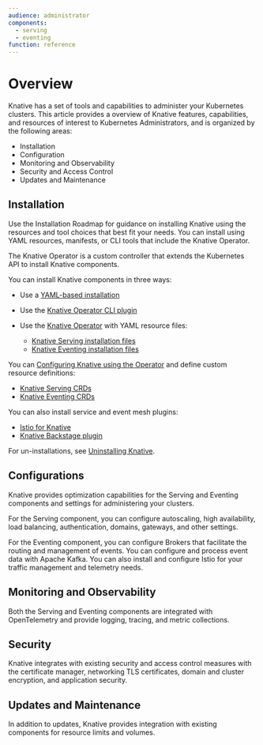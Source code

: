 ```yaml
---
audience: administrator
components:
  - serving
  - eventing
function: reference
---
```

# Overview

Knative has a set of tools and capabilities to administer your Kubernetes clusters. This article provides a overview of Knative features, capabilities, and resources of interest to Kubernetes Administrators, and is organized by the following areas:

- Installation
- Configuration
- Monitoring and Observability
- Security and Access Control
- Updates and Maintenance

## Installation

Use the Installation Roadmap for guidance on installing Knative using the resources and tool choices that best fit your needs. You can install using YAML resources, manifests, or CLI tools that include the Knative Operator.

The Knative Operator is a custom controller that extends the Kubernetes API to install Knative components.

You can install Knative components in three ways:

- Use a [YAML-based installation](/install/yaml-install/README.md)
- Use the [Knative Operator CLI plugin](/install/operator/knative-with-operator-cli.md)
- Use the [Knative Operator](/install/operator/knative-with-operators.md) with YAML resource files:

    - [Knative Serving installation files](/install/yaml-install/serving/serving-installation-files.md)
    - [Knative Eventing installation files](/install/yaml-install/eventing/eventing-installation-files.md)

You can [Configuring Knative using the Operator](/install/operator/configuring-with-operator.md) and define custom resource definitions:

- [Knative Serving CRDs](/install/operator/configuring-serving-cr.md)
- [Knative Eventing CRDs](/install/operator/configuring-eventing-cr.md)

You can also install service and event mesh plugins:

- [Istio for Knative](/install/installing-istio.md)
- [Knative Backstage plugin](/install/installing-backstage-plugins.md)

For un-installations, see [Uninstalling Knative](/install/uninstall.md).

## Configurations

Knative provides optimization capabilities for the Serving and Eventing components and settings for administering your clusters.

For the Serving component, you can configure autoscaling, high availability, load balancing, authentication, domains, gateways, and other settings.

For the Eventing component, you can configure Brokers that facilitate the routing and management of events. You can configure and process event data with Apache Kafka. You can also install and configure Istio for your traffic management and telemetry needs.

## Monitoring and Observability

Both the Serving and Eventing components are integrated with OpenTelemetry and provide logging, tracing, and metric collections.

## Security

Knative integrates with existing security and access control measures with the certificate manager, networking TLS certificates, domain and cluster encryption, and application security.

## Updates and Maintenance

In addition to updates, Knative provides integration with existing components for resource limits and volumes.
